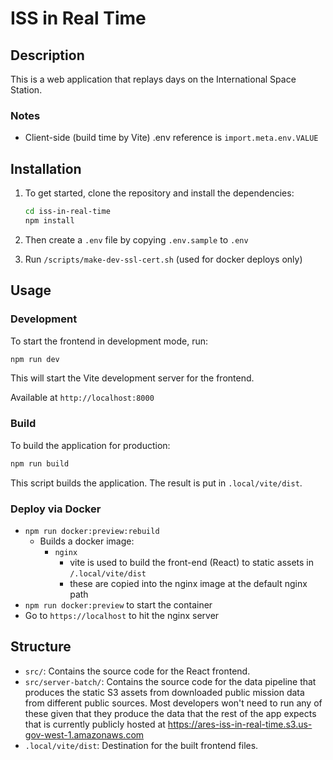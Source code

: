 # ISS in Real Time

## Description

This is a web application that replays days on the International Space Station.

### Notes

- Client-side (build time by Vite) .env reference is `import.meta.env.VALUE`

## Installation

1. To get started, clone the repository and install the dependencies:

   ```bash
   cd iss-in-real-time
   npm install
   ```

2. Then create a `.env` file by copying `.env.sample` to `.env`
3. Run `/scripts/make-dev-ssl-cert.sh` (used for docker deploys only)

## Usage

### Development

To start the frontend in development mode, run:

```bash
npm run dev
```

This will start the Vite development server for the frontend.

Available at `http://localhost:8000`

### Build

To build the application for production:

```bash
npm run build
```

This script builds the application. The result is put in `.local/vite/dist`.

### Deploy via Docker

- `npm run docker:preview:rebuild`
  - Builds a docker image:
    - `nginx`
      - vite is used to build the front-end (React) to static assets in `/.local/vite/dist`
      - these are copied into the nginx image at the default nginx path
- `npm run docker:preview` to start the container
- Go to `https://localhost` to hit the nginx server

## Structure

- `src/`: Contains the source code for the React frontend.
- `src/server-batch/`: Contains the source code for the data pipeline that produces the static S3 assets from downloaded public mission data from different public sources. Most developers won't need to run any of these given that they produce the data that the rest of the app expects that is currently publicly hosted at https://ares-iss-in-real-time.s3.us-gov-west-1.amazonaws.com
- `.local/vite/dist`: Destination for the built frontend files.
